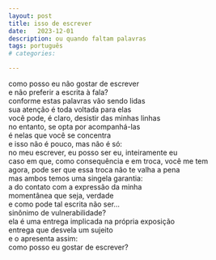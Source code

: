 ```yaml
---
layout: post
title: isso de escrever
date:   2023-12-01
description: ou quando faltam palavras
tags: português
# categories: 

---
```


como posso eu não gostar de escrever 
<br>e não preferir a escrita à fala? 
<br>conforme estas palavras vão sendo lidas
<br>sua atenção é toda voltada para elas
<br>você pode, é claro, desistir das minhas linhas
<br>no entanto, se opta por acompanhá-las
<br>é nelas que você se concentra
<br>e isso não é pouco, mas não é só: 
<br>no meu escrever, eu posso ser eu, inteiramente eu
<br>caso em que, como consequência e em troca, você me tem
<br>agora, pode ser que essa troca não te valha a pena
<br>mas ambos temos uma singela garantia: 
<br>a do contato com a expressão da minha
<br>momentânea que seja, verdade
<br>e como pode tal escrita não ser...
<br>sinônimo de vulnerabilidade? 
<br>ela é uma entrega implicada na própria exposição
<br>entrega que desvela um sujeito
<br>e o apresenta assim: 
<br>como posso eu gostar de escrever? 

<!-- whole 
hole
whole-->

<!-- <br>Como posso eu não gostar de escrever—e não preferir a escrita à fala? Conforme as palavras são lidas, sua atenção é toda voltada para elas—você pode desistir das minhas linhas, no entanto, se opta por acompanhá-las, é nelas que você se concentra. E isso não é pouco, mas também não é só: no meu escrever, eu posso ser eu, inteiramente eu—caso que, como consequência e em troca, você me tem. Pode ser que essa troca não te valha a pena, mas ambos temos uma singela garantia: a do contato com a expressão da minha, momentânea que seja, verdade. E como pode tal escrita não ser sinônimo de vulnerabilidade? Ela é uma entrega implicada na própria exposição–entrega que desvela um sujeito e o apresenta assim, nu, cru. Como posso eu gostar de escrever? 

<span style="font-size:14px;font-weight:lighter">
Como posso eu não gostar de escrever—e não preferir a escrita à fala? Conforme estas palavras vão sendo lidas, sua atenção é toda voltada para elas. Você pode, é claro, desistir das minhas linhas, no entanto, se opta por acompanhá-las, é nelas que você se concentra. E isso não é pouco, mas não é só: no meu escrever, eu posso ser eu, inteiramente eu—caso em que, como consequência e em troca, você me tem. Agora, pode ser que essa troca não te valha a pena, mas ambos temos uma singela garantia: a do contato com a expressão da minha, momentânea que seja, verdade. E como pode tal escrita não ser ... sinônimo de vulnerabilidade? Ela é uma entrega implicada na própria exposição—entrega que desvela um sujeito e o apresenta assim: nu, cru. Como posso eu gostar de escrever? 
</span>
 -->